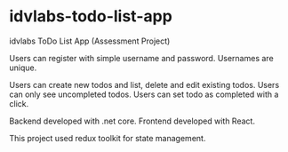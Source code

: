 # idvlabs-todo-list-app
idvlabs ToDo List App (Assessment Project)

Users can register with simple username and password.
Usernames are unique.

Users can create new todos and list, delete and edit existing todos.
Users can only see uncompleted todos.
Users can set todo as completed with a click.

Backend developed with .net core.
Frontend developed with React.

This project used redux toolkit for state management.
